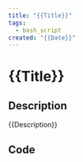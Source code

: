 ```yaml
---
title: "{{Title}}"
tags:
  - bash_script
created: "{{Date}}"
---
```


# {{Title}}

## Description
{{Description}}

## Code
```bash

```